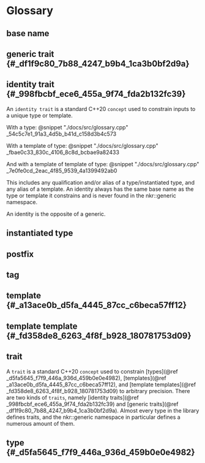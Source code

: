 # Glossary

## base name

## generic trait {#_df1f9c80_7b88_4247_b9b4_1ca3b0bf2d9a}

## identity trait {#_998fbcbf_ece6_455a_9f74_fda2b132fc39}
An `identity trait` is a standard C++20 `concept` used to constrain inputs to a unique type or template.

With a type:
@snippet "./docs/src/glossary.cpp" _54c5c7e1_91a3_4d5b_b41d_c158d3b4c573

With a template of type:
@snippet "./docs/src/glossary.cpp" _fbae0c33_830c_4106_8c8d_bcbae9a82433

And with a template of template of type:
@snippet "./docs/src/glossary.cpp" _7e0fe0cd_2eac_4f85_9539_4a1399492ab0

This includes any qualification and/or alias of a type/instantiated type, and any alias of a template. An identity always has the same base name as the type or template it constrains and is never found in the nkr::generic namespace.

An identity is the opposite of a generic.

## instantiated type

## postfix

## tag

## template {#_a13ace0b_d5fa_4445_87cc_c6beca57ff12}

## template template {#_fd358de8_6263_4f8f_b928_180781753d09}

## trait
A `trait` is a standard C++20 `concept` used to constrain [types](@ref _d5fa5645_f7f9_446a_936d_459b0e0e4982), [templates](@ref _a13ace0b_d5fa_4445_87cc_c6beca57ff12), and [template templates](@ref _fd358de8_6263_4f8f_b928_180781753d09) to arbitrary precision. There are two kinds of `traits`, namely [identity traits](@ref _998fbcbf_ece6_455a_9f74_fda2b132fc39) and [generic traits](@ref _df1f9c80_7b88_4247_b9b4_1ca3b0bf2d9a). Almost every type in the library defines traits, and the nkr::generic namespace in particular defines a numerous amount of them.

## type {#_d5fa5645_f7f9_446a_936d_459b0e0e4982}
